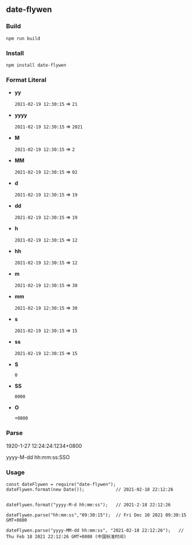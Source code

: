 ## date-flywen

### Build
`npm run build`

### Install
`npm install date-flywen`

### Format Literal
- **yy**
  
  `2021-02-19 12:30:15` => `21`

- **yyyy**

  `2021-02-19 12:30:15` => `2021`
  
- **M**

  `2021-02-19 12:30:15` => `2`
  
- **MM**

  `2021-02-19 12:30:15` => `02`
  
- **d**

  `2021-02-19 12:30:15` => `19`
  
- **dd**

  `2021-02-19 12:30:15` => `19`

- **h**

  `2021-02-19 12:30:15` => `12`
  
- **hh**

  `2021-02-19 12:30:15` => `12`
  
- **m**

  `2021-02-19 12:30:15` => `30`
  
- **mm**

  `2021-02-19 12:30:15` => `30`
  
- **s**

  `2021-02-19 12:30:15` => `15`
  
- **ss**

  `2021-02-19 12:30:15` => `15`
  
- **S**
  
    `0`

- **SS**
  
    `0000`

- **O**
    
    `+0800`


### Parse

1920-1-27 12:24:24:1234+0800

yyyy-M-dd hh:mm:ss:SSO
### Usage
```
const dateFlywen = require("date-flywen");
dateFlywen.format(new Date());            // 2021-02-18 22:12:26


dateFlywen.format("yyyy-M-d hh:mm:ss");   // 2021-2-18 22:12:26

dateFlywen.parse("hh:mm:ss","09:30:15");  // Fri Dec 10 2021 09:30:15 GMT+0800

dateFlywen.parse("yyyy-MM-dd hh:mm:ss", "2021-02-18 22:12:26");   // Thu Feb 18 2021 22:12:26 GMT+0800 (中国标准时间)
 
```
